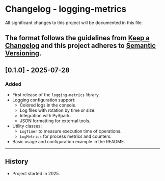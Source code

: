 # Changelog - logging-metrics

All significant changes to this project will be documented in this file.

The format follows the guidelines from [Keep a Changelog](https://keepachangelog.com/en/1.0.0/)
and this project adheres to [Semantic Versioning](https://semver.org/spec/v2.0.0.html).
---

## [0.1.0] - 2025-07-28
### Added
- First release of the `logging-metrics` library.
- Logging configuration support:
  - Colored logs in the console.
  - Log files with rotation by time or size.
  - Integration with PySpark.
  - JSON formatting for external tools.
- Utility classes:
  - `LogTimer` to measure execution time of operations.
  - `LogMetrics` for process metrics and counters.
- Basic usage and configuration example in the README.
---

## History
- Project started in 2025.
